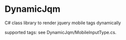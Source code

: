 DynamicJqm
==========

C# class library to render jquery mobile tags dynamically


supported tags: see DynamicJqm/MobileInputType.cs.
